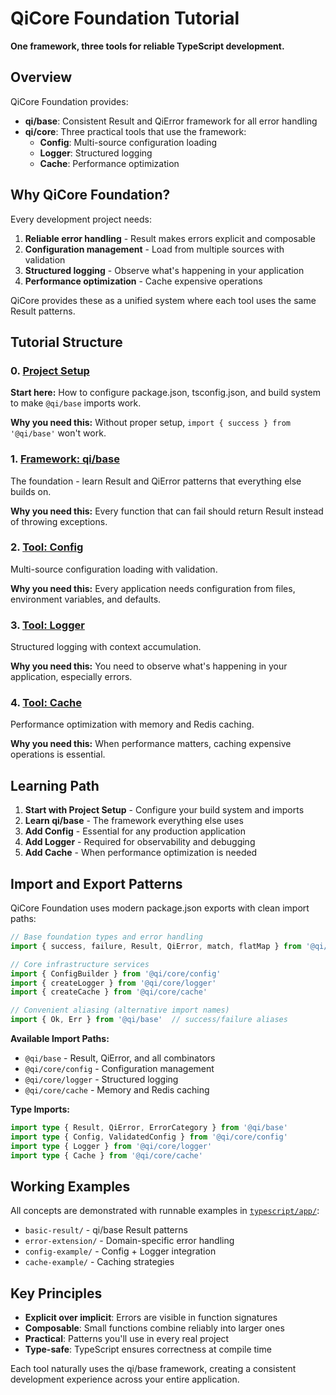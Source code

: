 # QiCore Foundation Tutorial

**One framework, three tools for reliable TypeScript development.**

## Overview

QiCore Foundation provides:
- **qi/base**: Consistent Result<T> and QiError framework for all error handling
- **qi/core**: Three practical tools that use the framework:
  - **Config**: Multi-source configuration loading
  - **Logger**: Structured logging  
  - **Cache**: Performance optimization

## Why QiCore Foundation?

Every development project needs:
1. **Reliable error handling** - Result<T> makes errors explicit and composable
2. **Configuration management** - Load from multiple sources with validation
3. **Structured logging** - Observe what's happening in your application
4. **Performance optimization** - Cache expensive operations

QiCore provides these as a unified system where each tool uses the same Result<T> patterns.

## Tutorial Structure

### 0. [Project Setup](./setup.md) 
**Start here:** How to configure package.json, tsconfig.json, and build system to make `@qi/base` imports work.

**Why you need this:** Without proper setup, `import { success } from '@qi/base'` won't work.

### 1. [Framework: qi/base](./qi-base.md)
The foundation - learn Result<T> and QiError patterns that everything else builds on.

**Why you need this:** Every function that can fail should return Result<T> instead of throwing exceptions.

### 2. [Tool: Config](./qi-core-config.md) 
Multi-source configuration loading with validation.

**Why you need this:** Every application needs configuration from files, environment variables, and defaults.

### 3. [Tool: Logger](./qi-core-logger.md)
Structured logging with context accumulation.

**Why you need this:** You need to observe what's happening in your application, especially errors.

### 4. [Tool: Cache](./qi-core-cache.md)
Performance optimization with memory and Redis caching.

**Why you need this:** When performance matters, caching expensive operations is essential.

## Learning Path

1. **Start with Project Setup** - Configure your build system and imports
2. **Learn qi/base** - The framework everything else uses
3. **Add Config** - Essential for any production application  
4. **Add Logger** - Required for observability and debugging
5. **Add Cache** - When performance optimization is needed

## Import and Export Patterns

QiCore Foundation uses modern package.json exports with clean import paths:

```typescript
// Base foundation types and error handling
import { success, failure, Result, QiError, match, flatMap } from '@qi/base'

// Core infrastructure services  
import { ConfigBuilder } from '@qi/core/config'
import { createLogger } from '@qi/core/logger'
import { createCache } from '@qi/core/cache'

// Convenient aliasing (alternative import names)
import { Ok, Err } from '@qi/base'  // success/failure aliases
```

**Available Import Paths:**
- `@qi/base` - Result<T>, QiError, and all combinators
- `@qi/core/config` - Configuration management
- `@qi/core/logger` - Structured logging
- `@qi/core/cache` - Memory and Redis caching

**Type Imports:**
```typescript
import type { Result, QiError, ErrorCategory } from '@qi/base'
import type { Config, ValidatedConfig } from '@qi/core/config'  
import type { Logger } from '@qi/core/logger'
import type { Cache } from '@qi/core/cache'
```

## Working Examples

All concepts are demonstrated with runnable examples in [`typescript/app/`](../../app/):

- `basic-result/` - qi/base Result<T> patterns
- `error-extension/` - Domain-specific error handling
- `config-example/` - Config + Logger integration  
- `cache-example/` - Caching strategies

## Key Principles

- **Explicit over implicit**: Errors are visible in function signatures
- **Composable**: Small functions combine reliably into larger ones
- **Practical**: Patterns you'll use in every real project
- **Type-safe**: TypeScript ensures correctness at compile time

Each tool naturally uses the qi/base framework, creating a consistent development experience across your entire application.
